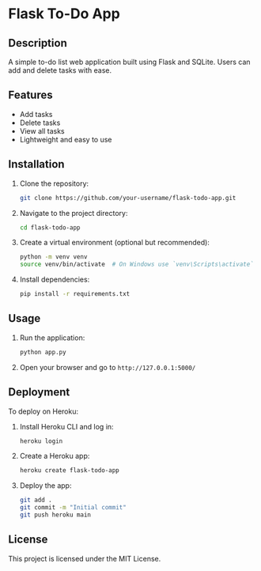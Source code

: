# Flask To-Do App

## Description
A simple to-do list web application built using Flask and SQLite. Users can add and delete tasks with ease.

## Features
- Add tasks
- Delete tasks
- View all tasks
- Lightweight and easy to use

## Installation
1. Clone the repository:
   ```sh
   git clone https://github.com/your-username/flask-todo-app.git
   ```
2. Navigate to the project directory:
   ```sh
   cd flask-todo-app
   ```
3. Create a virtual environment (optional but recommended):
   ```sh
   python -m venv venv
   source venv/bin/activate  # On Windows use `venv\Scripts\activate`
   ```
4. Install dependencies:
   ```sh
   pip install -r requirements.txt
   ```

## Usage
1. Run the application:
   ```sh
   python app.py
   ```
2. Open your browser and go to `http://127.0.0.1:5000/`

## Deployment
To deploy on Heroku:
1. Install Heroku CLI and log in:
   ```sh
   heroku login
   ```
2. Create a Heroku app:
   ```sh
   heroku create flask-todo-app
   ```
3. Deploy the app:
   ```sh
   git add .
   git commit -m "Initial commit"
   git push heroku main
   ```

## License
This project is licensed under the MIT License.
